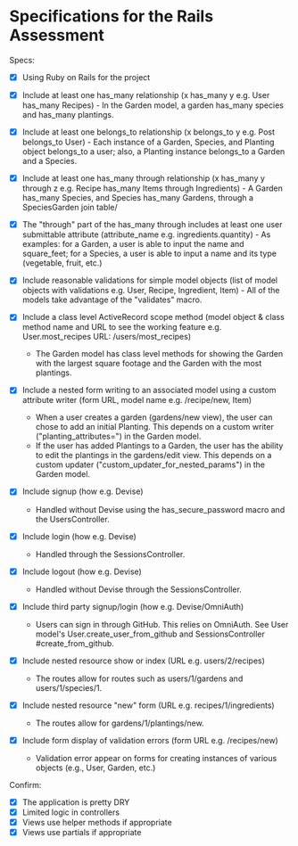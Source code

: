 # Specifications for the Rails Assessment

Specs:
- [x] Using Ruby on Rails for the project

- [x] Include at least one has_many relationship (x has_many y e.g. User has_many Recipes)
      - In the Garden model, a garden has_many species and has_many plantings.

- [x] Include at least one belongs_to relationship (x belongs_to y e.g. Post belongs_to User)
      - Each instance of a Garden, Species, and Planting object belongs_to a user; also, a Planting
          instance belongs_to a Garden and a Species.


- [x] Include at least one has_many through relationship (x has_many y through z e.g. Recipe has_many Items through Ingredients)
      - A Garden has_many Species, and Species has_many Gardens, through a SpeciesGarden join table/

- [x] The "through" part of the has_many through includes at least one user submittable attribute (attribute_name e.g. ingredients.quantity)
      - As examples: for a Garden, a user is able to input the name and square_feet; for a Species, a user
          is able to input a name and its type (vegetable, fruit, etc.)

- [x] Include reasonable validations for simple model objects (list of model objects with validations e.g. User, Recipe, Ingredient, Item)
      - All of the models take advantage of the "validates" macro.

- [x] Include a class level ActiveRecord scope method (model object & class method name and URL to see the working feature e.g. User.most_recipes URL: /users/most_recipes)
    - The Garden model has class level methods for showing the Garden with the largest square footage and
        the Garden with the most plantings.

- [x] Include a nested form writing to an associated model using a custom attribute writer (form URL, model name e.g. /recipe/new, Item)
    - When a user creates a garden (gardens/new view), the user can chose to add an initial Planting.
        This depends on a custom writer ("planting_attributes=") in the Garden model.
    - If the user has added Plantings to a Garden, the user has the ability to edit the plantings
        in the gardens/edit view.  This depends on a custom updater ("custom_updater_for_nested_params")
        in the Garden model.


- [x] Include signup (how e.g. Devise)
    - Handled without Devise using the has_secure_password macro and the UsersController.

- [x] Include login (how e.g. Devise)
    - Handled through the SessionsController.

- [x] Include logout (how e.g. Devise)
    - Handled without Devise through the SessionsController.

- [x] Include third party signup/login (how e.g. Devise/OmniAuth)
    - Users can sign in through GitHub.  This relies on OmniAuth.  See User model's User.create_user_from_github
      and SessionsController #create_from_github.

- [x] Include nested resource show or index (URL e.g. users/2/recipes)
    - The routes allow for routes such as users/1/gardens and users/1/species/1.

- [x] Include nested resource "new" form (URL e.g. recipes/1/ingredients)
    - The routes allow for gardens/1/plantings/new.

- [x] Include form display of validation errors (form URL e.g. /recipes/new)
    - Validation error appear on forms for creating instances of various objects (e.g., User, Garden, etc.)

Confirm:
- [x] The application is pretty DRY
- [x] Limited logic in controllers
- [x] Views use helper methods if appropriate
- [x] Views use partials if appropriate
